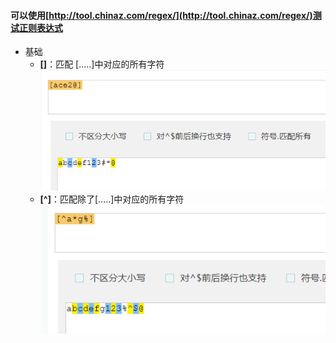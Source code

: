 <!--关于正则表达式的文档-->
#### 可以使用[http://tool.chinaz.com/regex/](http://tool.chinaz.com/regex/)测试正则表达式
- 基础
  - **[]**：匹配 [.....]中对应的所有字符  
    ![“[]”操作符匹配例子](“[]”操作符匹配例子.png)
  - **[^]**：匹配除了[.....]中对应的所有字符   
    ![“[^]”操作符匹配例子](“[^]”操作符匹配例子.png)